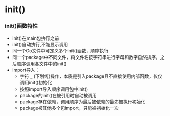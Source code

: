 # init()

### init()函数特性

* init()在main包执行之前
* init()自动执行,不能显示调用
* 同一个Go文件中可定义多个init()函数，顺序执行
* 同一个package中不同文件，将文件名按字符串进行字母和数字自然排序，之后顺序调用各文件中的init()
* import导入：
    * 字符 **_** (下划线)操作，本质是引入package且不直接使用内部函数，仅仅调用init()初始化
    * 按照import导入顺序调用包中init()
    * package的init()在被引用时自动被调用
    * package存在依赖，调用顺序为最后被依赖的最先被执行初始化
    * package被其他多个包import，只能被初始化一次
